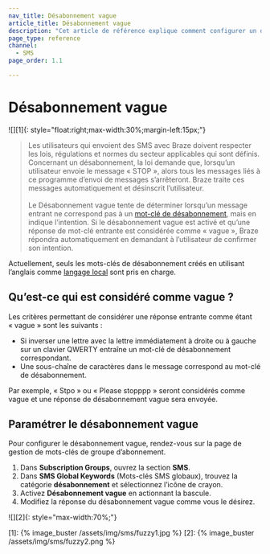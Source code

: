 ```yaml
---
nav_title: Désabonnement vague
article_title: Désabonnement vague
description: "Cet article de référence explique comment configurer un désabonnement vague, un paramétrage essayant de reconnaître quand un message entrant ne correspond pas à un mot-clé de désabonnement."
page_type: reference
channel:
  - SMS
page_order: 1.1

---
```


# Désabonnement vague

![][1]{: style="float:right;max-width:30%;margin-left:15px;"}

> Les utilisateurs qui envoient des SMS avec Braze doivent respecter les lois, régulations et normes du secteur applicables qui sont définis. Concernant un désabonnement, la loi demande que, lorsqu’un utilisateur envoie le message « STOP », alors tous les messages liés à ce programme d’envoi de messages s’arrêteront. Braze traite ces messages automatiquement et désinscrit l’utilisateur.<br><br>Le Désabonnement vague tente de déterminer lorsqu’un message entrant ne correspond pas à un [mot-clé de désabonnement]({{site.baseurl}}/user_guide/message_building_by_channel/sms/keywords/optin_optout/), mais en indique l’intention. Si le désabonnement vague est activé et qu’une réponse de mot-clé entrante est considérée comme « vague », Braze répondra automatiquement en demandant à l’utilisateur de confirmer son intention. 

Actuellement, seuls les mots-clés de désabonnement créés en utilisant l’anglais comme [langage local]({{site.baseurl}}/user_guide/message_building_by_channel/sms/keywords/keyword_handling/#multi-language-support) sont pris en charge.

## Qu’est-ce qui est considéré comme vague ?

Les critères permettant de considérer une réponse entrante comme étant « vague » sont les suivants :
- Si inverser une lettre avec la lettre immédiatement à droite ou à gauche sur un clavier QWERTY entraîne un mot-clé de désabonnement correspondant.
- Une sous-chaîne de caractères dans le message correspond au mot-clé de désabonnement.

Par exemple, « Stpo » ou « Please stopppp » seront considérés comme vague et une réponse de désabonnement vague sera envoyée.

## Paramétrer le désabonnement vague

Pour configurer le désabonnement vague, rendez-vous sur la page de gestion de mots-clés de groupe d’abonnement. 
1. Dans **Subscription Groups**, ouvrez la section **SMS**.
2. Dans **SMS Global Keywords** (Mots-clés SMS globaux), trouvez la catégorie **désabonnement** et sélectionnez l’icône de crayon.
3. Activez **Désabonnement vague** en actionnant la bascule.
4. Modifiez la réponse du désabonnement vague comme vous le désirez. 

![][2]{: style="max-width:70%;"}

[1]: {% image_buster /assets/img/sms/fuzzy1.jpg %}
[2]: {% image_buster /assets/img/sms/fuzzy2.png %}


